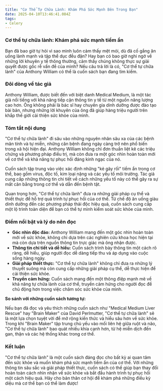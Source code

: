 ```yaml
---
title: "Cơ Thể Tự Chữa Lành: Khám Phá Sức Mạnh Bên Trong Bạn"
date: 2025-04-10T13:46:41.084Z
tags:   
- Celery
---
```


### Cơ thể tự chữa lành: Khám phá sức mạnh tiềm ẩn

Bạn đã bao giờ tự hỏi vì sao mình luôn cảm thấy mệt mỏi, dù đã cố gắng ăn uống lành mạnh và tập thể dục đều đặn? Hay bạn có bao giờ nghi ngờ về những lời khuyên y tế thông thường, cảm thấy chúng không thực sự giải quyết được gốc rễ vấn đề của mình? Nếu câu trả lời là có, "Cơ thể tự chữa lành" của Anthony William có thể là cuốn sách bạn đang tìm kiếm.

### Đôi dòng về tác giả

Anthony William, được biết đến với biệt danh Medical Medium, là một tác giả nổi tiếng với khả năng tiếp cận thông tin y tế từ một nguồn năng lượng cao hơn. Ông không phải là bác sĩ hay chuyên gia dinh dưỡng được đào tạo bài bản, nhưng những lời khuyên của ông đã giúp hàng triệu người trên khắp thế giới cải thiện sức khỏe của mình.

### Tóm tắt nội dung

"Cơ thể tự chữa lành" đi sâu vào những nguyên nhân sâu xa của các bệnh mãn tính và tự miễn, những căn bệnh đang ngày càng trở nên phổ biến trong xã hội hiện đại. Anthony William không chỉ đơn thuần liệt kê các triệu chứng và phương pháp điều trị, mà còn đưa ra một góc nhìn hoàn toàn mới về cơ thể và khả năng tự phục hồi đáng kinh ngạc của nó.

Cuốn sách tập trung vào việc xác định những "kẻ gây rối" tiềm ẩn trong cơ thể, bao gồm virus, độc tố, kim loại nặng và các yếu tố môi trường. Tác giả cung cấp những thông tin chi tiết về cách những yếu tố này có thể gây ra sự mất cân bằng trong cơ thể và dẫn đến bệnh tật.

Quan trọng hơn, "Cơ thể tự chữa lành" đưa ra những giải pháp cụ thể và thiết thực để hỗ trợ quá trình tự phục hồi của cơ thể. Từ chế độ ăn uống giàu dinh dưỡng đến các phương pháp thải độc hiệu quả, cuốn sách cung cấp một lộ trình toàn diện để bạn có thể tự mình kiểm soát sức khỏe của mình.

### Điểm nổi bật và lý do nên đọc

*   **Góc nhìn độc đáo:** Anthony William mang đến một góc nhìn hoàn toàn mới về sức khỏe, không chỉ dựa trên các nghiên cứu khoa học hiện tại mà còn dựa trên nguồn thông tin trực giác mà ông nhận được.
*   **Thông tin chi tiết và dễ hiểu:** Cuốn sách trình bày thông tin một cách rõ ràng, dễ hiểu, giúp người đọc dễ dàng tiếp thu và áp dụng vào cuộc sống hàng ngày.
*   **Giải pháp thiết thực:** "Cơ thể tự chữa lành" không chỉ đưa ra những lý thuyết suông mà còn cung cấp những giải pháp cụ thể, dễ thực hiện để cải thiện sức khỏe.
*   **Truyền cảm hứng:** Cuốn sách mang đến một thông điệp mạnh mẽ về khả năng tự chữa lành của cơ thể, truyền cảm hứng cho người đọc để chủ động hơn trong việc chăm sóc sức khỏe của mình.

**So sánh với những cuốn sách tương tự:**

Nếu bạn đã đọc và yêu thích những cuốn sách như "Medical Medium Liver Rescue" hay "Brain Maker" của David Perlmutter, "Cơ thể tự chữa lành" sẽ là một lựa chọn tuyệt vời để mở rộng kiến thức và hiểu sâu hơn về sức khỏe. Trong khi "Brain Maker" tập trung chủ yếu vào mối liên hệ giữa ruột và não, "Cơ thể tự chữa lành" bao quát nhiều khía cạnh hơn, từ hệ miễn dịch đến gan, thận và các hệ thống khác trong cơ thể.

### Kết luận

"Cơ thể tự chữa lành" là một cuốn sách đáng đọc cho bất kỳ ai quan tâm đến sức khỏe và muốn khám phá sức mạnh tiềm ẩn của cơ thể. Với những thông tin sâu sắc và giải pháp thiết thực, cuốn sách có thể giúp bạn thay đổi hoàn toàn cách nhìn nhận về sức khỏe và bắt đầu hành trình tự phục hồi một cách hiệu quả. Hãy cho bản thân cơ hội để khám phá những điều kỳ diệu mà cơ thể bạn có thể làm được!
